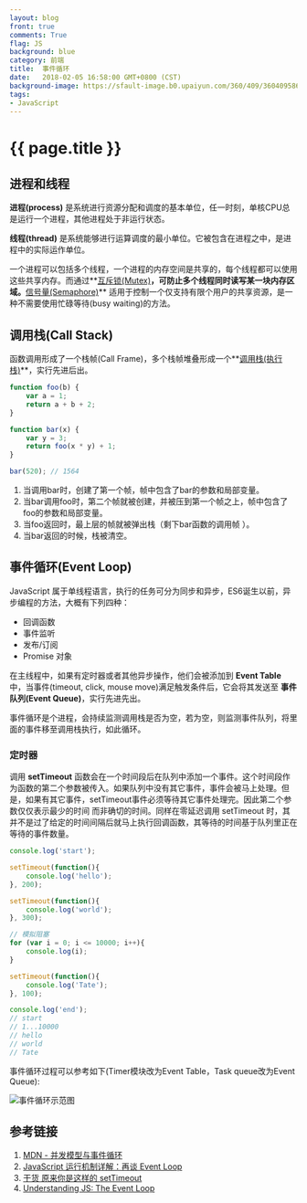 ```yaml
---
layout: blog
front: true
comments: True
flag: JS
background: blue
category: 前端
title:  事件循环
date:   2018-02-05 16:58:00 GMT+0800 (CST)
background-image: https://sfault-image.b0.upaiyun.com/360/409/3604095867-59a67ae56079d_articlex
tags:
- JavaScript
---
```

# {{ page.title }}

## 进程和线程

**进程(process)** 是系统进行资源分配和调度的基本单位，任一时刻，单核CPU总是运行一个进程，其他进程处于非运行状态。

**线程(thread)** 是系统能够进行运算调度的最小单位。它被包含在进程之中，是进程中的实际运作单位。

一个进程可以包括多个线程，一个进程的内存空间是共享的，每个线程都可以使用这些共享内存。而通过**[互斥锁(Mutex)](https://zh.wikipedia.org/wiki/%E4%BA%92%E6%96%A5%E9%94%81)**，可防止多个线程同时读写某一块内存区域。**[信号量(Semaphore)](https://zh.wikipedia.org/wiki/%E4%BF%A1%E8%99%9F%E6%A8%99)** 适用于控制一个仅支持有限个用户的共享资源，是一种不需要使用忙碌等待(busy waiting)的方法。

## 调用栈(Call Stack)

函数调用形成了一个栈帧(Call Frame)，多个栈帧堆叠形成一个**[调用栈(执行栈)](https://zh.wikipedia.org/wiki/%E5%91%BC%E5%8F%AB%E5%A0%86%E7%96%8A)**，实行先进后出。

```js
function foo(b) {
    var a = 1;
    return a + b + 2;
}

function bar(x) {
    var y = 3;
    return foo(x * y) + 1;
}

bar(520); // 1564
```

1. 当调用bar时，创建了第一个帧，帧中包含了bar的参数和局部变量。
1. 当bar调用foo时，第二个帧就被创建，并被压到第一个帧之上，帧中包含了foo的参数和局部变量。
1. 当foo返回时，最上层的帧就被弹出栈（剩下bar函数的调用帧 ）。
1. 当bar返回的时候，栈被清空。

## 事件循环(Event Loop)

JavaScript 属于单线程语言，执行的任务可分为同步和异步，ES6诞生以前，异步编程的方法，大概有下列四种：

* 回调函数
* 事件监听
* 发布/订阅
* Promise 对象

在主线程中，如果有定时器或者其他异步操作，他们会被添加到 **Event Table** 中，当事件(timeout, click, mouse move)满足触发条件后，它会将其发送至 **事件队列(Event Queue)**，实行先进先出。

事件循环是个进程，会持续监测调用栈是否为空，若为空，则监测事件队列，将里面的事件移至调用栈执行，如此循环。

### 定时器

调用 **setTimeout** 函数会在一个时间段后在队列中添加一个事件。这个时间段作为函数的第二个参数被传入。如果队列中没有其它事件，事件会被马上处理。但是，如果有其它事件，setTimeout事件必须等待其它事件处理完。因此第二个参数仅仅表示最少的时间 而非确切的时间。同样在零延迟调用 setTimeout 时，其并不是过了给定的时间间隔后就马上执行回调函数，其等待的时间基于队列里正在等待的事件数量。

```js
console.log('start');

setTimeout(function(){
    console.log('hello');
}, 200);

setTimeout(function(){
    console.log('world');
}, 300);

// 模拟阻塞
for (var i = 0; i <= 10000; i++){
    console.log(i);
}

setTimeout(function(){
    console.log('Tate');
}, 100);

console.log('end');
// start
// 1...10000
// hello
// world
// Tate
```

事件循环过程可以参考如下(Timer模块改为Event Table，Task queue改为Event Queue):

![事件循环示范图](https://sfault-image.b0.upaiyun.com/360/409/3604095867-59a67ae56079d_articlex)

## 参考链接

1. [MDN - 并发模型与事件循环](https://developer.mozilla.org/zh-CN/docs/Web/JavaScript/EventLoop)
1. [JavaScript 运行机制详解：再谈 Event Loop](http://www.ruanyifeng.com/blog/2014/10/event-loop.html)
1. [干货 原来你是这样的 setTimeout](https://segmentfault.com/a/1190000010929918)
1. [Understanding JS: The Event Loop](https://hackernoon.com/understanding-js-the-event-loop-959beae3ac40)